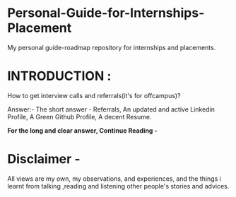 # Personal-Guide-for-Internships-Placement
My personal guide-roadmap repository for internships and placements.


# INTRODUCTION :

How to get interview calls and referrals(it's for offcampus)?

Answer:- The short answer - Referrals, An updated and active Linkedin Profile, A Green Github Profile, A decent Resume.

__For the long and clear answer, Continue Reading -__


# Disclaimer - 
All views are my own, my observations, and experiences, and the things i learnt from talking ,reading and listening other people's stories and advices.

